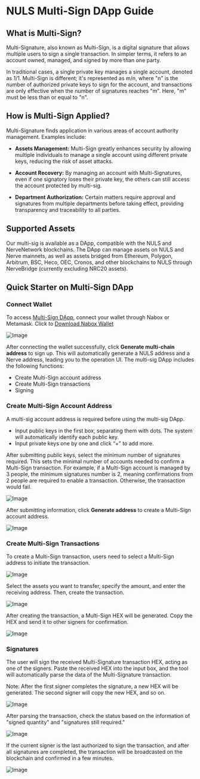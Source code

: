 # NULS Multi-Sign DApp Guide

## What is Multi-Sign?

Multi-Signature, also known as Multi-Sign, is a digital signature that allows multiple users to sign a single transaction. In simpler terms, it refers to an account owned, managed, and signed by more than one party.

In traditional cases, a single private key manages a single account, denoted as 1/1. Multi-Sign is different; it's represented as m/n, where "n" is the number of authorized private keys to sign for the account, and transactions are only effective when the number of signatures reaches "m". Here, "m" must be less than or equal to "n".

## How is Multi-Sign Applied?

Multi-Signature finds application in various areas of account authority management. Examples include:

- **Assets Management:** Multi-Sign greatly enhances security by allowing multiple individuals to manage a single account using different private keys, reducing the risk of asset attacks.

- **Account Recovery:** By managing an account with Multi-Signatures, even if one signatory loses their private key, the others can still access the account protected by multi-sig.

- **Department Authorization:** Certain matters require approval and signatures from multiple departments before taking effect, providing transparency and traceability to all parties.

## Supported Assets

Our multi-sig is available as a DApp, compatible with the NULS and NerveNetwork blockchains. The DApp can manage assets on NULS and Nerve mainnets, as well as assets bridged from Ethereum, Polygon, Arbitrum, BSC, Heco, OEC, Cronos, and other blockchains to NULS through NerveBridge (currently excluding NRC20 assets).

## Quick Starter on Multi-Sign DApp

### Connect Wallet

To access [ Multi-Sign DApp](https://sign.nuls.io), connect your wallet through Nabox or Metamask. Click to [Download Nabox Wallet](https://nabox.io/)

![Image](./g_multi/m1.png)

After connecting the wallet successfully, click **Generate multi-chain address** to sign up. This will automatically generate a NULS address and a Nerve address, leading you to the operation UI. The multi-sig DApp includes the following functions:

- Create Multi-Sign account address
- Create Multi-Sign transactions
- Signing

### Create Multi-Sign Account Address

A multi-sig account address is required before using the multi-sig DApp.

- Input public keys in the first box, separating them with dots. The system will automatically identify each public key.
- Input private keys one by one and click “+” to add more.

After submitting public keys, select the minimum number of signatures required. This sets the minimal number of accounts needed to confirm a Multi-Sign transaction. For example, if a Multi-Sign account is managed by 3 people, the minimum signatures number is 2, meaning confirmations from 2 people are required to enable a transaction. Otherwise, the transaction would fail.

![Image](./g_multi/m2.png)

After submitting information, click **Generate address** to create a Multi-Sign account address.

![Image](./g_multi/m3.png)

### Create Multi-Sign Transactions

To create a Multi-Sign transaction, users need to select a Multi-Sign address to initiate the transaction.

![Image](./g_multi/m4.png)

Select the assets you want to transfer, specify the amount, and enter the receiving address. Then, create the transaction.

![Image](./g_multi/m5.png)

After creating the transaction, a Multi-Sign HEX will be generated. Copy the HEX and send it to other signers for confirmation.

![Image](./g_multi/m6.png)

### Signatures

The user will sign the received Multi-Signature transaction HEX, acting as one of the signers. Paste the received HEX into the input box, and the tool will automatically parse the data of the Multi-Signature transaction.

Note: After the first signer completes the signature, a new HEX will be generated. The second signer will copy the new HEX, and so on.

![Image](./g_multi/m7.png)

After parsing the transaction, check the status based on the information of "signed quantity" and "signatures still required."

![Image](./g_multi/m8.png)

If the current signer is the last authorized to sign the transaction, and after all signatures are completed, the transaction will be broadcasted on the blockchain and confirmed in a few minutes.

![Image](./g_multi/m9.png)
